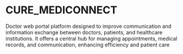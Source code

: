 # CURE_MEDICONNECT
 Doctor web portal platform designed to improve communication and information exchange between doctors, patients, and healthcare institutions. It offers a central hub for managing appointments, medical records, and communication, enhancing efficiency and patient care
